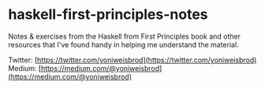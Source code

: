 # haskell-first-principles-notes

Notes &amp; exercises from the Haskell from First Principles book and other resources that I've found handy in helping me understand the material.

Twitter: [https://twitter.com/yoniweisbrod](https://twitter.com/yoniweisbrod)
Medium: [https://medium.com/@yoniweisbrod](https://medium.com/@yoniweisbrod)
